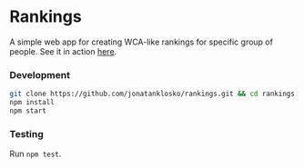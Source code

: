 # Rankings

A simple web app for creating WCA-like rankings for specific group of people.
See it in action [here](https://jonatanklosko.github.io/rankings).

### Development

```bash
git clone https://github.com/jonatanklosko/rankings.git && cd rankings
npm install
npm start
```

### Testing

Run `npm test`.
